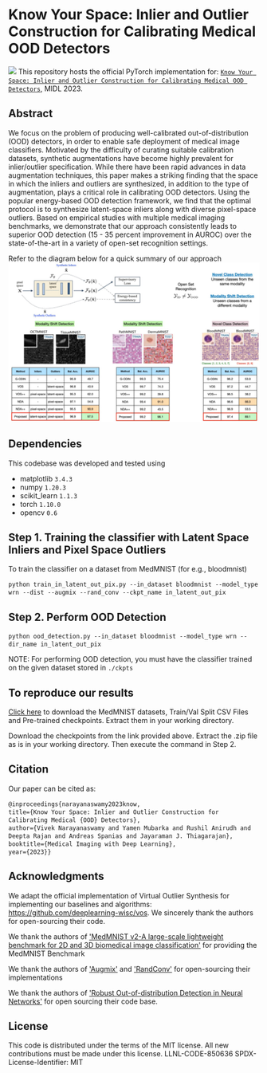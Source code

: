 # Know Your Space: Inlier and Outlier Construction for Calibrating Medical OOD Detectors

![](https://img.shields.io/badge/pytorch-green)
This repository hosts the official PyTorch implementation for: [`Know Your Space: Inlier and Outlier Construction for Calibrating Medical OOD Detectors`](https://openreview.net/forum?id=RU7fr0-M8N), MIDL 2023.

## Abstract
>
We focus on the problem of producing well-calibrated out-of-distribution (OOD) detectors, in order to enable safe deployment of medical image classifiers. Motivated by the difficulty of curating suitable calibration datasets, synthetic augmentations have become highly prevalent for inlier/outlier specification. While there have been rapid advances in data augmentation techniques, this paper makes a striking finding that the space in which the inliers and outliers are synthesized, in addition to the type of augmentation, plays a critical role in calibrating OOD detectors. Using the popular energy-based OOD detection framework, we find that the optimal protocol is to synthesize latent-space inliers along with diverse pixel-space outliers. Based on empirical studies with multiple medical imaging benchmarks, we demonstrate that our approach consistently leads to superior OOD detection (15 - 35 percent improvement in AUROC) over the state-of-the-art in a variety of open-set recognition settings.


Refer to the diagram below for a quick summary of our approach
![Functional Diagram](teaser.PNG)

## Dependencies
This codebase was developed and tested using

+ matplotlib `3.4.3`
+ numpy `1.20.3`
+ scikit_learn `1.1.3`
+ torch `1.10.0`
+ opencv `0.6`


## Step 1. Training the classifier with Latent Space Inliers and Pixel Space Outliers  
To train the classifier on a dataset from MedMNIST (for e.g., bloodmnist)

```
python train_in_latent_out_pix.py --in_dataset bloodmnist --model_type wrn --dist --augmix --rand_conv --ckpt_name in_latent_out_pix
```

## Step 2. Perform OOD Detection

```
python ood_detection.py --in_dataset bloodmnist --model_type wrn --dir_name in_latent_out_pix
```

NOTE: For performing OOD detection, you must have the classifier trained on the given dataset stored in `./ckpts`

## To reproduce our results
[Click here](https://arizonastateu-my.sharepoint.com/:u:/g/personal/vnaray29_sundevils_asu_edu/ESSQ986FmfdPlBNtnYLVD9AB6cAZFjWVUeuD0kW28ltslQ?e=e2vj3A) to download the MedMNIST datasets, Train/Val Split CSV Files and Pre-trained checkpoints. Extract them in your working directory.

Download the checkpoints from the link provided above. Extract the .zip file as is in your working directory. Then execute the command in Step 2.


## Citation

Our paper can be cited as:

```
@inproceedings{narayanaswamy2023know,
title={Know Your Space: Inlier and Outlier Construction for Calibrating Medical {OOD} Detectors},
author={Vivek Narayanaswamy and Yamen Mubarka and Rushil Anirudh and Deepta Rajan and Andreas Spanias and Jayaraman J. Thiagarajan},
booktitle={Medical Imaging with Deep Learning},
year={2023}}
```

## Acknowledgments

We adapt the official implementation of Virtual Outlier Synthesis for implementing our baselines and algorithms: https://github.com/deeplearning-wisc/vos. We sincerely thank the authors for open-sourcing their code.

We thank the authors of ['MedMNIST v2-A large-scale lightweight benchmark for 2D and 3D biomedical image classification'](https://medmnist.com/) for providing the MedMNIST Benchmark

We thank the authors of ['Augmix'](https://github.com/google-research/augmix) and ['RandConv'](https://github.com/wildphoton/RandConv) for open-sourcing their implementations

We thank the authors of ['Robust Out-of-distribution Detection in Neural Networks'](https://github.com/jfc43/robust-ood-detection) for open sourcing their code base.

## License
This code is distributed under the terms of the MIT license. All new contributions must be made under this license. LLNL-CODE-850636 SPDX-License-Identifier: MIT

